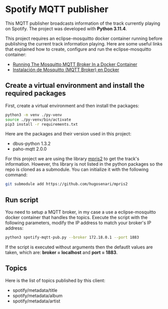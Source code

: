# Spotify MQTT publisher

This MQTT publisher broadcasts information of the track currently playing on Spotify.
The project was developed with **Python 3.11.4**.

This project requires an eclipse-mosquitto docker container running before publishing the current track information playing.
Here are some useful links that explained how to create, configure and run the eclipse-mosquitto container:
- [Running The Mosquitto MQTT Broker In a Docker Container](http://www.steves-internet-guide.com/running-the-mosquitto-mqtt-broker-in-docker-beginners-guide/)
- [Instalación de Mosquitto (MQTT Broker) en Docker](https://www.manelrodero.com/blog/instalacion-de-mosquitto-mqtt-broker-en-docker)

## Create a virtual environment and install the required packages

First, create a virtual environment and then install the packages:

```bash
python3 -m venv ./py-venv
source ./py-venv/bin/activate
pip3 install -r requirements.txt
```

Here are the packages and their version used in this project:
- dbus-python 1.3.2
- paho-mqtt 2.0.0

For this project we are using the library [mpris2](https://github.com/hugosenari/mpris2) to get the track's information.
However, ths library is not listed in the python packages so the repo is cloned as a submodule. You can initialize it with
the following command:

```bash
git submodule add https://github.com/hugosenari/mpris2
```

## Run script

You need to setup a MQTT broker, in my case a use a eclipse-mosquitto docker container that handles the topics.
Execute the script with the following parameters, modify the IP address to match your broker's IP address:

```bash
python3 spotify-mqtt-pub.py --broker 172.18.0.1 --port 1883
```

If the script is executed without arguments then the defautlt values are taken, which are: **broker = localhost** and
**port = 1883**.

## Topics

Here is the list of topics published by this client:
- spotify/metadata/title
- spotify/metadata/album
- spotify/metadata/artist